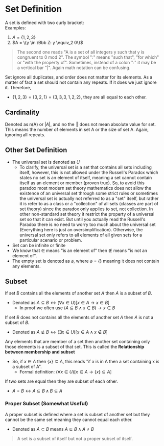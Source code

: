 

# Set Definition

A set is defined with two curly bracket: <br> Examples: 
1. $A = \{1, 2, 3\}$
2. $A = \{y \in \Bbb Z: y \equiv_2 0\}$

> The second one reads "A is a set of all integers y such that y is congruent to 0 mod 2". The symbol ":" means "such that", "for which" or "with the property of". Sometimes, instead of a colon ":" it may be a vertical bar "|". Again math notation can be confusing.

Set ignore all duplicates, and order does not matter for its elements. As a matter of fact a set should not contain any repeats. If it does we just ignore it. Therefore,
- $\{1, 2, 3\} = \{3, 2, 1\} = \{3, 3, 3, 1, 2, 2\}$, they are all equal to each other.

## Cardinality

Denoted as n(A) or $|A|$, and no the $||$ does not mean absolute value for set. This means the number of elements in set A or the size of set A. Again, ignoring all repeats. 

## Other Set Definition
- The universal set is denoted as $U$ 
	- To clarify, the universal set is a set that contains all sets including itself, however, this is not allowed under the Russell's Paradox which states no set is an element of itself, meaning a set cannot contain itself as an element or member (proven true). So, to avoid this paradox most modern set theory mathematics does not allow the existence of an universal set through some strict rules or sometimes the universal set is actually not referred to as a "set" itself, but rather it is refer to as a class or a "collection" of all sets (classes are part of set theory) since the paradox only applies to set, not collection. In other non-standard set theory it restrict the property of a universal set so that it can exist. But until you actually read the Russell's Paradox there is no need to worry too much about the universal set (Everything here is just an oversimplification). Otherwise, the universal set only refers to all elements of all given sets for a particular scenario or problem.
- Set can be infinite or finite 
- We know that $\in$ means "is an element of" then $\notin$ means "is not an element of".
- The empty set is denoted as $\varnothing$, where $\varnothing = \{\}$ meaning it does not contain any elements.
## Subset 

If set $B$ contains all the elements of another set $A$ then $A$ is a subset of $B$. 
- Denoted as $A \subseteq B \leftrightarrow (\forall x \in U)[x \in A \to x \in B]$
	- In proof we often use $(A \subseteq B \wedge x \in B) \to x \in B$

If set $B$ does not contains all the elements of another set $A$ then $A$ is not a subset of $B$. 
- Denoted as $A \nsubseteq B \leftrightarrow (\exists x \in U)[x \in A \wedge x \notin B]$


Any elements that are member of a set then another set containing only those elements is a subset of that set. This is called the **Relationship between membership and subset** 
- So, if $x \in A$ then $\{x\} \subseteq A$, this reads "if x is in A then a set containing x is a subset of A".
	- Formal definition: $(\forall x \in U)[x \in A \to \{x\} \subseteq A]$

If two sets are equal then they are subset of each other. 
- $A = B \leftrightarrow A \subseteq B \wedge B \subseteq A$ 

### Proper Subset (Somewhat Useful)

A proper subset is defined where a set is subset of another set but they cannot be the same set meaning they cannot equal each other. 
- Denoted as $A \subset B$ means $A \subseteq B \wedge A \neq B$

>A set is a subset of itself but not a proper subset of itself.
